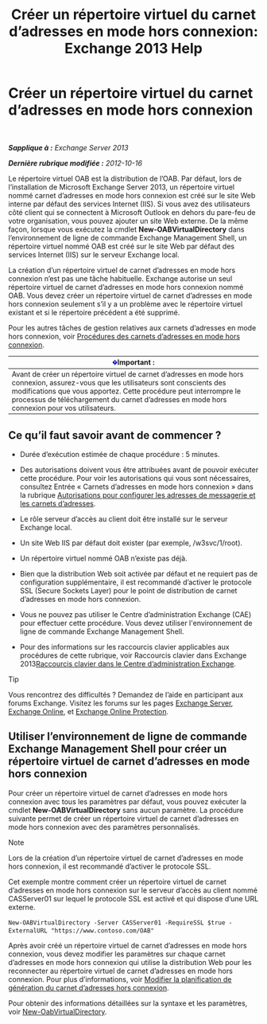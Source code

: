 ﻿---
title: 'Créer un répertoire virtuel du carnet d’adresses en mode hors connexion: Exchange 2013 Help'
TOCTitle: Créer un répertoire virtuel du carnet d’adresses en mode hors connexion
ms:assetid: 2c70e21f-2b12-414a-9e8c-65634a767c72
ms:mtpsurl: https://technet.microsoft.com/fr-fr/library/Aa996917(v=EXCHG.150)
ms:contentKeyID: 50477808
ms.date: 04/24/2018
mtps_version: v=EXCHG.150
ms.translationtype: HT
---

# Créer un répertoire virtuel du carnet d’adresses en mode hors connexion

 

_**Sapplique à :** Exchange Server 2013_

_**Dernière rubrique modifiée :** 2012-10-16_

Le répertoire virtuel OAB est la distribution de l’OAB. Par défaut, lors de l’installation de Microsoft Exchange Server 2013, un répertoire virtuel nommé carnet d’adresses en mode hors connexion est créé sur le site Web interne par défaut des services Internet (IIS). Si vous avez des utilisateurs côté client qui se connectent à Microsoft Outlook en dehors du pare-feu de votre organisation, vous pouvez ajouter un site Web externe. De la même façon, lorsque vous exécutez la cmdlet **New-OABVirtualDirectory** dans l’environnement de ligne de commande Exchange Management Shell, un répertoire virtuel nommé OAB est créé sur le site Web par défaut des services Internet (IIS) sur le serveur Exchange local.

La création d’un répertoire virtuel de carnet d’adresses en mode hors connexion n’est pas une tâche habituelle. Exchange autorise un seul répertoire virtuel de carnet d’adresses en mode hors connexion nommé OAB. Vous devez créer un répertoire virtuel de carnet d’adresses en mode hors connexion seulement s’il y a un problème avec le répertoire virtuel existant et si le répertoire précédent a été supprimé.

Pour les autres tâches de gestion relatives aux carnets d’adresses en mode hors connexion, voir [Procédures des carnets d’adresses en mode hors connexion](offline-address-book-procedures-exchange-2013-help.md).

<table>
<thead>
<tr class="header">
<th><img src="images/JJ159813.important(EXCHG.150).gif" title="Important" alt="Important" />Important :</th>
</tr>
</thead>
<tbody>
<tr class="odd">
<td>Avant de créer un répertoire virtuel de carnet d’adresses en mode hors connexion, assurez-vous que les utilisateurs sont conscients des modifications que vous apportez. Cette procédure peut interrompre le processus de téléchargement du carnet d’adresses en mode hors connexion pour vos utilisateurs.</td>
</tr>
</tbody>
</table>


## Ce qu’il faut savoir avant de commencer ?

  - Durée d’exécution estimée de chaque procédure : 5 minutes.

  - Des autorisations doivent vous être attribuées avant de pouvoir exécuter cette procédure. Pour voir les autorisations qui vous sont nécessaires, consultez Entrée « Carnets d’adresses en mode hors connexion » dans la rubrique [Autorisations pour configurer les adresses de messagerie et les carnets d’adresses](email-address-and-address-book-permissions-exchange-2013-help.md).

  - Le rôle serveur d’accès au client doit être installé sur le serveur Exchange local.

  - Un site Web IIS par défaut doit exister (par exemple, /w3svc/1/root).

  - Un répertoire virtuel nommé OAB n’existe pas déjà.

  - Bien que la distribution Web soit activée par défaut et ne requiert pas de configuration supplémentaire, il est recommandé d’activer le protocole SSL (Secure Sockets Layer) pour le point de distribution de carnet d’adresses en mode hors connexion.

  - Vous ne pouvez pas utiliser le Centre d’administration Exchange (CAE) pour effectuer cette procédure. Vous devez utiliser l'environnement de ligne de commande Exchange Management Shell.

  - Pour des informations sur les raccourcis clavier applicables aux procédures de cette rubrique, voir Raccourcis clavier dans Exchange 2013[Raccourcis clavier dans le Centre d’administration Exchange](keyboard-shortcuts-in-the-exchange-admin-center-exchange-online-protection-help.md).

> [!TIP]
> Vous rencontrez des difficultés ? Demandez de l’aide en participant aux forums Exchange. Visitez les forums sur les pages <a href="https://go.microsoft.com/fwlink/p/?linkid=60612">Exchange Server</a>, <a href="https://go.microsoft.com/fwlink/p/?linkid=267542">Exchange Online</a>, et <a href="https://go.microsoft.com/fwlink/p/?linkid=285351">Exchange Online Protection</a>.


## Utiliser l’environnement de ligne de commande Exchange Management Shell pour créer un répertoire virtuel de carnet d’adresses en mode hors connexion

Pour créer un répertoire virtuel de carnet d’adresses en mode hors connexion avec tous les paramètres par défaut, vous pouvez exécuter la cmdlet **New-OABVirtualDirectory** sans aucun paramètre. La procédure suivante permet de créer un répertoire virtuel de carnet d’adresses en mode hors connexion avec des paramètres personnalisés.

> [!NOTE]
> Lors de la création d’un répertoire virtuel de carnet d’adresses en mode hors connexion, il est recommandé d’activer le protocole SSL.


Cet exemple montre comment créer un répertoire virtuel de carnet d’adresses en mode hors connexion sur le serveur d’accès au client nommé CASServer01 sur lequel le protocole SSL est activé et qui dispose d’une URL externe.

    New-OABVirtualDirectory -Server CASServer01 -RequireSSL $true -ExternalURL "https://www.contoso.com/OAB"

Après avoir créé un répertoire virtuel de carnet d’adresses en mode hors connexion, vous devez modifier les paramètres sur chaque carnet d’adresses en mode hors connexion qui utilise la distribution Web pour les reconnecter au répertoire virtuel de carnet d’adresses en mode hors connexion. Pour plus d’informations, voir [Modifier la planification de génération du carnet d’adresses hors connexion](change-the-offline-address-book-generation-schedule-exchange-2013-help.md).

Pour obtenir des informations détaillées sur la syntaxe et les paramètres, voir [New-OabVirtualDirectory](https://technet.microsoft.com/fr-fr/library/bb123735\(v=exchg.150\)).

